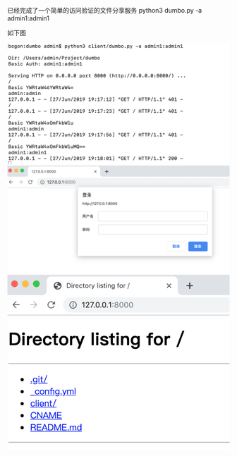已经完成了一个简单的访问验证的文件分享服务
python3 dumbo.py -a admin1:admin1

如下图

![Image](https://github.com/brightman/dumbo/blob/master/client/dumbo3%402x.png?raw=true)
![Image](https://github.com/brightman/dumbo/blob/master/client/dumbo1%402x.png?raw=true)
![Image](https://github.com/brightman/dumbo/blob/master/client/dumbo2%402x.png?raw=true)

